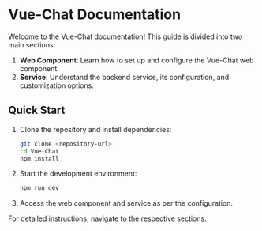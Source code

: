 # Vue-Chat Documentation

Welcome to the Vue-Chat documentation! This guide is divided into two main sections:

1. **Web Component**: Learn how to set up and configure the Vue-Chat web component.
2. **Service**: Understand the backend service, its configuration, and customization options.

## Quick Start

1. Clone the repository and install dependencies:
   ```bash
   git clone <repository-url>
   cd Vue-Chat
   npm install
   ```

2. Start the development environment:
   ```bash
   npm run dev
   ```

3. Access the web component and service as per the configuration.

For detailed instructions, navigate to the respective sections.